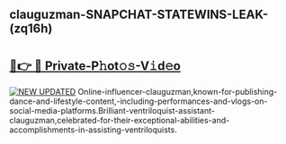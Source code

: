 ## clauguzman-SNAPCHAT-STATEWINS-LEAK-(zq16h)


# <h2><a href="https://mediaupload.pro?-20M">🔗👉 🔴 Private-P𝚑ot𝚘𝚜-V𝚒d𝚎o</a></h2>

[![NEW UPDATED](https://i.imgur.com/0qMVB7G.gif)](https://mediaupload.pro?-20M)
Online-influencer-clauguzman,known-for-publishing-dance-and-lifestyle-content,-including-performances-and-vlogs-on-social-media-platforms.Brilliant-ventriloquist-assistant-clauguzman,celebrated-for-their-exceptional-abilities-and-accomplishments-in-assisting-ventriloquists.  